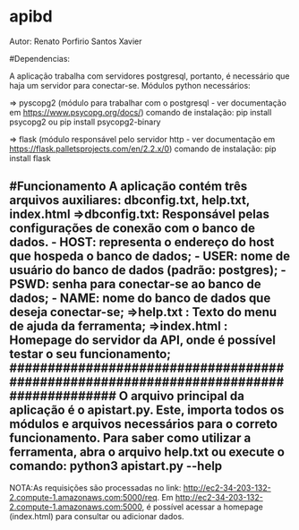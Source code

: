 # apibd

Autor: Renato Porfirio Santos Xavier

#Dependencias:

A aplicação trabalha com servidores postgresql, portanto, é necessário que haja um servidor para conectar-se.
Módulos python necessários:
  
=> pyscopg2 (módulo para trabalhar com o postgresql - ver documentação em https://www.psycopg.org/docs/)
comando de instalação: pip install psycopg2
                          ou
                       pip install psycopg2-binary

=> flask (módulo responsável pelo servidor http - ver documentação em https://flask.palletsprojects.com/en/2.2.x/0)
comando de instalação: pip install flask
 
#Funcionamento
A aplicação contém três arquivos auxiliares: dbconfig.txt, help.txt, index.html
=>dbconfig.txt: Responsável pelas configurações de conexão com o banco de dados.
                - HOST: representa o endereço do host que hospeda o banco de dados;
                - USER: nome de usuário do banco de dados (padrão: postgres);
                - PSWD: senha para conectar-se ao banco de dados;
                - NAME: nome do banco de dados que deseja conectar-se;
=>help.txt    : Texto do menu de ajuda da ferramenta;
=>index.html  : Homepage do servidor da API, onde é possível testar o seu funcionamento;
 ######################################################################################
 O arquivo principal da aplicação é o apistart.py. Este, importa todos os módulos e arquivos necessários para o correto funcionamento.
 Para saber como utilizar a ferramenta, abra o arquivo help.txt ou execute o comando:
 python3 apistart.py --help
 -----------
 NOTA:As requisições são processadas no link: http://ec2-34-203-132-2.compute-1.amazonaws.com:5000/req.
      Em http://ec2-34-203-132-2.compute-1.amazonaws.com:5000, é possível acessar a homepage (index.html) para consultar ou adicionar dados.
